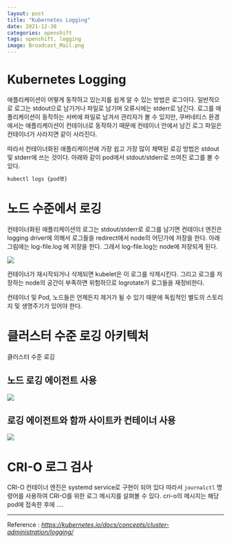 ```yaml
---
layout: post
title: "Kubernetes Logging"
date: 2021-12-30
categories: openshift
tags: openshift, logging
image: Broadcast_Mail.png
---
```

# Kubernetes Logging

애플리케이션이 어떻게 동작하고 있는지를 쉽게 알 수 있는 방법은 로그이다. 일반적으로 로그는 stdout으로 남기거나 파일로 남기며 오류시에는 stderr로 남긴다. 로그를 애플리케이션이 동작하는 서버에 파일로 남겨서 관리자가 볼 수 있지만, 쿠버네티스 환경에서는 애플리케이션이 컨테이너로 동작하기 때문에 컨테이너 안에서 남긴 로그 파일은 컨테이너가 사라지면 같이 사라진다.

따라서 컨테이너화된 애플리케이션에 가장 쉽고 가장 많이 채택된 로깅 방법은 stdout 및 stderr에 쓰는 것이다. 아래와 같이 pod에서 stdout/stderr로 쓰여진 로그를 볼 수 있다. 

~~~sh 
kubectl logs {pod명}
~~~

# 노드 수준에서 로깅

컨테이너화된 애플리케이션의 로그는 stdout/stderr로 로그를 남기면 컨테이너 엔진은 logging driver에 의해서 로그들을 redirect애서 node의 어딘가에 저장을 한다. 아래 그림에는 log-file.log 에 저장을 한다. 그래서 log-file.log는 node에 저장되게 된다. 

![](https://d33wubrfki0l68.cloudfront.net/59b1aae2adcfe4f06270b99a2789012ed64bec1f/4d0ad/images/docs/user-guide/logging/logging-node-level.png)

컨테이너가 재시작되거나 삭제되면 kubelet은 이 로그를 삭제시킨다. 그리고 로그를 저장하는 node의 공간이 부족하면 위험하므로 logrotate가 로그들을 재정비한다.


컨테이너 및 Pod, 노드들은 언제든지 제거가 될 수 있기 때문에 독립적인 별도의 스토리지 및 생명주기가 있어야 한다.




# 클러스터 수준 로깅 아키텍처

클러스터 수준 로깅 



## 노드 로깅 에이전트 사용

![](https://d33wubrfki0l68.cloudfront.net/2585cf9757d316b9030cf36d6a4e6b8ea7eedf5a/1509f/images/docs/user-guide/logging/logging-with-node-agent.png)


## 로깅 에이전트와 함까 사이트카 컨테이너 사용

![](https://d33wubrfki0l68.cloudfront.net/5bde4953b3b232c97a744496aa92e3bbfadda9ce/39767/images/docs/user-guide/logging/logging-with-streaming-sidecar.png)


# CRI-O 로그 검사
CRI-O 컨테이너 엔진은 systemd service로 구현이 되어 있다 따라서 `journalctl` 명령어를 사용하여 CRI-O를 위한 로그 메시지를 살펴볼 수 있다.
cri-o의 메시지는 해당 pod에 접속한 후에 ....









----
Reference : *https://kubernetes.io/docs/concepts/cluster-administration/logging/*	

